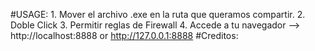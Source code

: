 #USAGE:
	1. Mover el archivo .exe en la ruta que queramos compartir.
	2. Doble Click
	3. Permitir reglas de Firewall
	4. Accede a tu navegador --> http://localhost:8888 or http://127.0.0.1:8888
#Creditos: